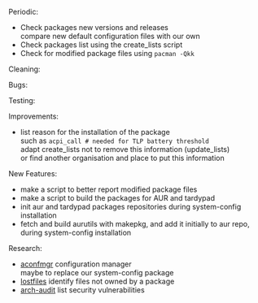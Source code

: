 Periodic:
- Check packages new versions and releases  
  compare new default configuration files with our own
- Check packages list using the create_lists script
- Check for modified package files using `pacman -Qkk`

Cleaning:

Bugs:

Testing:

Improvements:
- list reason for the installation of the package  
  such as `acpi_call # needed for TLP battery threshold`  
  adapt create_lists not to remove this information (update_lists)  
  or find another organisation and place to put this information

New Features:
- make a script to better report modified package files
- make a script to build the packages for AUR and tardypad
- init aur and tardypad packages repositories during system-config installation
- fetch and build aurutils with makepkg, and add it initially to aur repo,  
  during system-config installation

Research:
- [aconfmgr](https://github.com/CyberShadow/aconfmgr) configuration manager  
  maybe to replace our system-config package
- [lostfiles](https://github.com/graysky2/lostfiles) identify files not owned by a package
- [arch-audit](https://github.com/ilpianista/arch-audit) list security vulnerabilities
